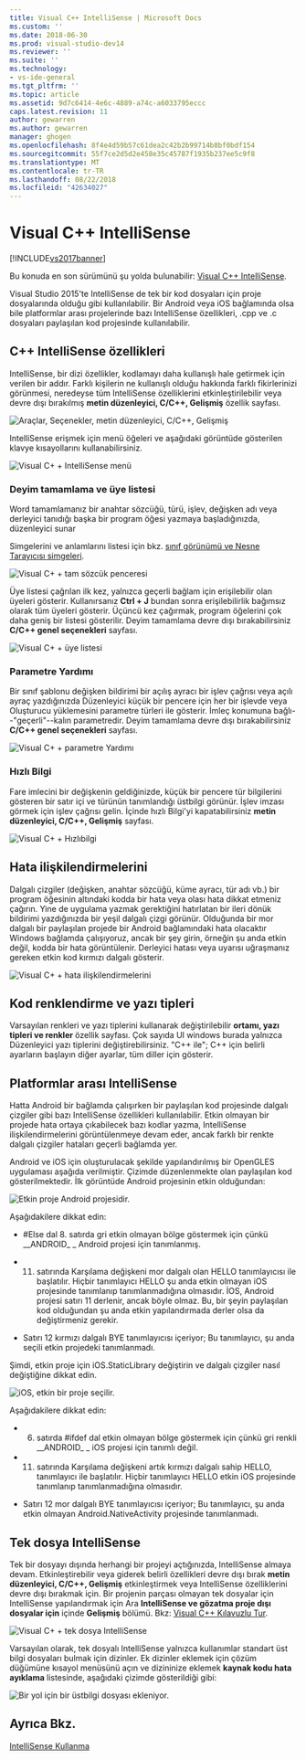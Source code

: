 ```yaml
---
title: Visual C++ IntelliSense | Microsoft Docs
ms.custom: ''
ms.date: 2018-06-30
ms.prod: visual-studio-dev14
ms.reviewer: ''
ms.suite: ''
ms.technology:
- vs-ide-general
ms.tgt_pltfrm: ''
ms.topic: article
ms.assetid: 9d7c6414-4e6c-4889-a74c-a6033795eccc
caps.latest.revision: 11
author: gewarren
ms.author: gewarren
manager: ghogen
ms.openlocfilehash: 8f4e4d59b57c61dea2c42b2b99714b8bf0bdf154
ms.sourcegitcommit: 55f7ce2d5d2e458e35c45787f1935b237ee5c9f8
ms.translationtype: MT
ms.contentlocale: tr-TR
ms.lasthandoff: 08/22/2018
ms.locfileid: "42634027"
---
```

# <a name="visual-c-intellisense"></a>Visual C++ IntelliSense
[!INCLUDE[vs2017banner](../includes/vs2017banner.md)]

Bu konuda en son sürümünü şu yolda bulunabilir: [Visual C++ IntelliSense](https://docs.microsoft.com/visualstudio/ide/visual-cpp-intellisense).  
  
Visual Studio 2015'te IntelliSense de tek bir kod dosyaları için proje dosyalarında olduğu gibi kullanılabilir. Bir Android veya iOS bağlamında olsa bile platformlar arası projelerinde bazı IntelliSense özellikleri, .cpp ve .c dosyaları paylaşılan kod projesinde kullanılabilir.  
  
## <a name="intellisense-features-in-c"></a>C++ IntelliSense özellikleri  
 IntelliSense, bir dizi özellikler, kodlamayı daha kullanışlı hale getirmek için verilen bir addır. Farklı kişilerin ne kullanışlı olduğu hakkında farklı fikirlerinizi görünmesi, neredeyse tüm IntelliSense özelliklerini etkinleştirilebilir veya devre dışı bırakılmış **metin düzenleyici, C/C++, Gelişmiş** özellik sayfası.  
  
 ![Araçlar, Seçenekler, metin düzenleyici, C&#47;C&#43;&#43;, Gelişmiş](../ide/media/sintellisensecpptoolsoptions.PNG "sIntelliSenseCppToolsOptions")  
  
 IntelliSense erişmek için menü öğeleri ve aşağıdaki görüntüde gösterilen klavye kısayollarını kullanabilirsiniz.  
  
 ![Visual C&#43; &#43; IntelliSense menü](../ide/media/vs2015-cpp-intellisense-menu.png "vs2015_cpp_intellisense_menu")  
  
### <a name="statement-completion-and-member-list"></a>Deyim tamamlama ve üye listesi  
 Word tamamlamanız bir anahtar sözcüğü, türü, işlev, değişken adı veya derleyici tanıdığı başka bir program öğesi yazmaya başladığınızda, düzenleyici sunar  
  
 Simgelerini ve anlamlarını listesi için bkz. [sınıf görünümü ve Nesne Tarayıcısı simgeleri](../ide/class-view-and-object-browser-icons.md).  
  
 ![Visual C&#43; &#43; tam sözcük penceresi](../ide/media/vs2015-cpp-complete-word.png "vs2015_cpp_complete_word")  
  
 Üye listesi çağrılan ilk kez, yalnızca geçerli bağlam için erişilebilir olan üyeleri gösterir. Kullanırsanız **Ctrl + J** bundan sonra erişilebilirlik bağımsız olarak tüm üyeleri gösterir. Üçüncü kez çağırmak, program öğelerini çok daha geniş bir listesi gösterilir. Deyim tamamlama devre dışı bırakabilirsiniz **C/C++ genel seçenekleri** sayfası.  
  
 ![Visual C&#43; &#43; üye listesi](../ide/media/vs2015-cpp-list-members.png "vs2015_cpp_list_members")  
  
### <a name="parameter-help"></a>Parametre Yardımı  
 Bir sınıf şablonu değişken bildirimi bir açılış ayracı bir işlev çağrısı veya açılı ayraç yazdığınızda Düzenleyici küçük bir pencere için her bir işlevde veya Oluşturucu yüklemesini parametre türleri ile gösterir. İmleç konumuna bağlı--"geçerli"--kalın parametredir. Deyim tamamlama devre dışı bırakabilirsiniz **C/C++ genel seçenekleri** sayfası.  
  
 ![Visual C&#43; &#43; parametre Yardımı](../ide/media/vs-2015-cpp-param-help.png "vs_2015_cpp_param_help")  
  
### <a name="quick-info"></a>Hızlı Bilgi  
 Fare imlecini bir değişkenin geldiğinizde, küçük bir pencere tür bilgilerini gösteren bir satır içi ve türünün tanımlandığı üstbilgi görünür. İşlev imzası görmek için işlev çağrısı gelin. İçinde hızlı Bilgi'yi kapatabilirsiniz **metin düzenleyici, C/C++, Gelişmiş** sayfası.  
  
 ![Visual C&#43; &#43; Hızlıbilgi](../ide/media/vs2015-cpp-quickinfo.png "vs2015_cpp_quickInfo")  
  
## <a name="error-squiggles"></a>Hata ilişkilendirmelerini  
 Dalgalı çizgiler (değişken, anahtar sözcüğü, küme ayracı, tür adı vb.) bir program öğesinin altındaki kodda bir hata veya olası hata dikkat etmeniz çağırın. Yine de uygulama yazmak gerektiğini hatırlatan bir ileri dönük bildirimi yazdığınızda bir yeşil dalgalı çizgi görünür. Olduğunda bir mor dalgalı bir paylaşılan projede bir Android bağlamındaki hata olacaktır Windows bağlamda çalışıyoruz, ancak bir şey girin, örneğin şu anda etkin değil, kodda bir hata görüntülenir. Derleyici hatası veya uyarısı uğraşmanız gereken etkin kod kırmızı dalgalı gösterir.  
  
 ![Visual C&#43; &#43; hata ilişkilendirmelerini](../ide/media/vs2015-cpp-error-quiggles.png "vs2015_cpp_error_quiggles")  
  
## <a name="code-colorization-and-fonts"></a>Kod renklendirme ve yazı tipleri  
 Varsayılan renkleri ve yazı tiplerini kullanarak değiştirilebilir **ortamı, yazı tipleri ve renkler** özellik sayfası. Çok sayıda UI windows burada yalnızca Düzenleyici yazı tiplerini değiştirebilirsiniz. "C++ ile"; C++ için belirli ayarların başlayın diğer ayarlar, tüm diller için gösterir.  
  
## <a name="cross-platform-intellisense"></a>Platformlar arası IntelliSense  
 Hatta Android bir bağlamda çalışırken bir paylaşılan kod projesinde dalgalı çizgiler gibi bazı IntelliSense özellikleri kullanılabilir. Etkin olmayan bir projede hata ortaya çıkabilecek bazı kodlar yazma, IntelliSense ilişkilendirmelerini görüntülenmeye devam eder, ancak farklı bir renkte dalgalı çizgiler hataları geçerli bağlamda yer.  
  
 Android ve iOS için oluşturulacak şekilde yapılandırılmış bir OpenGLES uygulaması aşağıda verilmiştir. Çizimde düzenlenmekte olan paylaşılan kod gösterilmektedir. İlk görüntüde Android projesinin etkin olduğundan:  
  
 ![Etkin proje Android projesidir. ](../ide/media/intellisensecppcrossplatform.png "IntelliSenseCppCrossPlatform")  
  
 Aşağıdakilere dikkat edin:  
  
-   #Else dal 8. satırda gri etkin olmayan bölge göstermek için çünkü __ANDROID\_ \_ Android projesi için tanımlanmış.  
  
-   11. satırında Karşılama değişkeni mor dalgalı olan HELLO tanımlayıcısı ile başlatılır. Hiçbir tanımlayıcı HELLO şu anda etkin olmayan iOS projesinde tanımlanıp tanımlanmadığına olmasıdır. İOS, Android projesi satırı 11 derlenir, ancak böyle olmaz. Bu, bir şeyin paylaşılan kod olduğundan şu anda etkin yapılandırmada derler olsa da değiştirmeniz gerekir.  
  
-   Satırı 12 kırmızı dalgalı BYE tanımlayıcısı içeriyor; Bu tanımlayıcı, şu anda seçili etkin projedeki tanımlanmadı.  
  
 Şimdi, etkin proje için iOS.StaticLibrary değiştirin ve dalgalı çizgiler nasıl değiştiğine dikkat edin.  
  
 ![iOS, etkin bir proje seçilir. ](../ide/media/intellisensecppcrossplatform2.png "IntelliSenseCppCrossPlatform2")  
  
 Aşağıdakilere dikkat edin:  
  
-   6. satırda #ifdef dal etkin olmayan bölge göstermek için çünkü gri renkli __ANDROID\_ \_ iOS projesi için tanımlı değil.  
  
-   11. satırında Karşılama değişkeni artık kırmızı dalgalı sahip HELLO, tanımlayıcı ile başlatılır. Hiçbir tanımlayıcı HELLO etkin iOS projesinde tanımlanıp tanımlanmadığına olmasıdır.  
  
-   Satırı 12 mor dalgalı BYE tanımlayıcısı içeriyor; Bu tanımlayıcı, şu anda etkin olmayan Android.NativeActivity projesinde tanımlanmadı.  
  
## <a name="single-file-intellisense"></a>Tek dosya IntelliSense  
 Tek bir dosyayı dışında herhangi bir projeyi açtığınızda, IntelliSense almaya devam. Etkinleştirebilir veya giderek belirli özellikleri devre dışı bırak **metin düzenleyici, C/C++, Gelişmiş** etkinleştirmek veya IntelliSense özelliklerini devre dışı bırakmak için. Bir projenin parçası olmayan tek dosyalar için IntelliSense yapılandırmak için Ara **IntelliSense ve gözatma proje dışı dosyalar için** içinde **Gelişmiş** bölümü. Bkz: [Visual C++ Kılavuzlu Tur](http://msdn.microsoft.com/en-us/499cb66f-7df1-45d6-8b6b-33d94fd1f17c).  
  
 ![Visual C&#43; &#43; tek dosya IntelliSense](../ide/media/vs2015-cpp-single-file-intellisense.png "vs2015_cpp_single_file_intellisense")  
  
 Varsayılan olarak, tek dosyalı IntelliSense yalnızca kullanımlar standart üst bilgi dosyaları bulmak için dizinler. Ek dizinler eklemek için çözüm düğümüne kısayol menüsünü açın ve dizininize eklemek **kaynak kodu hata ayıklama** listesinde, aşağıdaki çizimde gösterildiği gibi:  
  
 ![Bir yol için bir üstbilgi dosyası ekleniyor. ](../ide/media/intellisensedebugyourcode.jpg "IntelliSenseDebugYourCode")  
  
## <a name="see-also"></a>Ayrıca Bkz.  
 [IntelliSense Kullanma](../ide/using-intellisense.md)



